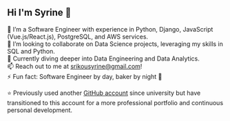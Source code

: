 ## Hi I'm Syrine 👋

🌱 I’m a Software Engineer with experience in Python, Django, JavaScript (Vue.js/React.js), PostgreSQL, and AWS services.</br>
👀 I’m looking to collaborate on Data Science projects, leveraging my skills in SQL and Python.</br>
💞 Currently diving deeper into Data Engineering and Data Analytics.</br>
📫 Reach out to me at srikousyrine@gmail.com!</br>
⚡ Fun fact: Software Engineer by day, baker by night 🍰 </br>

⭐ Previously used another [GitHub account](https://github.com/SyrineSrikou) since university but have transitioned to this account for a more professional portfolio and continuous personal development.


